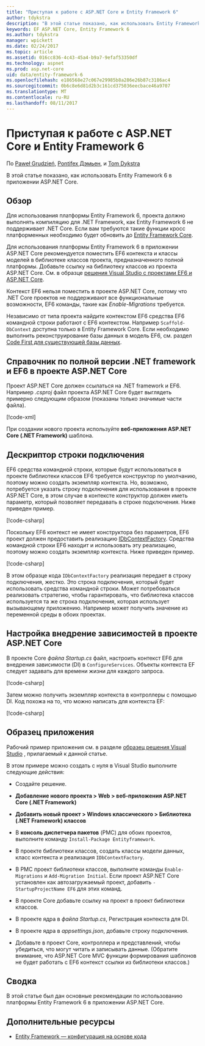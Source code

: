 ```yaml
---
title: "Приступая к работе с ASP.NET Core и Entity Framework 6"
author: tdykstra
description: "В этой статье показано, как использовать Entity Framework 6 в приложении ASP.NET Core."
keywords: EF ASP.NET Core, Entity Framework 6
ms.author: tdykstra
manager: wpickett
ms.date: 02/24/2017
ms.topic: article
ms.assetid: 016cc836-4c43-45a4-b9a7-9efaf53350df
ms.technology: aspnet
ms.prod: asp.net-core
uid: data/entity-framework-6
ms.openlocfilehash: e186568e27c067e29985b8a286e26b87c3186ac4
ms.sourcegitcommit: 0b6c8e6d81d2b3c161cd375036eecbace46a9707
ms.translationtype: MT
ms.contentlocale: ru-RU
ms.lasthandoff: 08/11/2017
---
```

# <a name="getting-started-with-aspnet-core-and-entity-framework-6"></a>Приступая к работе с ASP.NET Core и Entity Framework 6

По [Paweł Grudzień](https://github.com/pgrudzien12), [Pontifex Дэмьен](https://github.com/DamienPontifex), и [Tom Dykstra](https://github.com/tdykstra)

В этой статье показано, как использовать Entity Framework 6 в приложении ASP.NET Core.

## <a name="overview"></a>Обзор

Для использования платформы Entity Framework 6, проекта должно выполнять компиляцию для .NET Framework, как Entity Framework 6 не поддерживает .NET Core. Если вам требуются такие функции кросс платформенных необходимо будет обновить до [Entity Framework Core](https://docs.efproject.net).

Для использования платформы Entity Framework 6 в приложении ASP.NET Core рекомендуется поместить EF6 контекста и классы моделей в библиотеке классов проекта, предназначенного полной платформы. Добавьте ссылку на библиотеку классов из проекта ASP.NET Core. См. в образце [решения Visual Studio с проектами EF6 и ASP.NET Core](https://github.com/aspnet/Docs/tree/master/aspnetcore/data/entity-framework-6/sample/).

Контекст EF6 нельзя поместить в проекте ASP.NET Core, потому что .NET Core проектов не поддерживают все функциональные возможности, EF6 команды, такие как *Enable-Migrations* требуется.

Независимо от типа проекта найдите контекстом EF6 средства EF6 командной строки работают с EF6 контекстом. Например `Scaffold-DbContext` доступна только в Entity Framework Core. Если необходимо выполнить реконструирование базы данных в модель EF6, см. раздел [Code First для существующей базы данных](https://msdn.microsoft.com/jj200620).

## <a name="reference-full-framework-and-ef6-in-the-aspnet-core-project"></a>Справочник по полной версии .NET framework и EF6 в проекте ASP.NET Core

Проект ASP.NET Core должен ссылаться на .NET framework и EF6. Например *.csproj* файл проекта ASP.NET Core будет выглядеть примерно следующим образом (показаны только значимые части файла).

[!code-xml[](entity-framework-6/sample/MVCCore/MVCCore.csproj?range=3-9&highlight=2)]

При создании нового проекта используйте **веб-приложения ASP.NET Core (.NET Framework)** шаблона.

## <a name="handle-connection-strings"></a>Дескриптор строки подключения

EF6 средства командной строки, которые будут использоваться в проекте библиотеки классов EF6 требуется конструктор по умолчанию, поэтому можно создать экземпляр контекста. Но, возможно, потребуется указать строку подключения для использования в проекте ASP.NET Core, в этом случае в контексте конструктор должен иметь параметр, который позволяет передавать в строке подключения. Ниже приведен пример.

[!code-csharp[](entity-framework-6/sample/EF6/SchoolContext.cs?name=snippet_Constructor)]

Поскольку EF6 контекст не имеет конструктора без параметров, EF6 проект должен предоставить реализацию [IDbContextFactory](https://msdn.microsoft.com/library/hh506876). Средства командной строки EF6 находит и использовать эту реализацию, поэтому можно создать экземпляр контекста. Ниже приведен пример.

[!code-csharp[](entity-framework-6/sample/EF6/SchoolContextFactory.cs?name=snippet_IDbContextFactory)]

В этом образце кода `IDbContextFactory` реализация передает в строку подключения, жестко. Это строка подключения, который будет использовать средства командной строки. Может потребоваться реализовать стратегию, чтобы гарантировать, что библиотека классов используется та же строка подключения, которая использует вызывающему приложению. Например может получить значение из переменной среды в обоих проектах.

## <a name="set-up-dependency-injection-in-the-aspnet-core-project"></a>Настройка внедрение зависимостей в проекте ASP.NET Core

В проекте Core *файла Startup.cs* файл, настроить контекст EF6 для внедрения зависимости (DI) в `ConfigureServices`. Объекты контекста EF следует задавать для времени жизни для каждого запроса.

[!code-csharp[](entity-framework-6/sample/MVCCore/Startup.cs?name=snippet_ConfigureServices&highlight=5)]

Затем можно получить экземпляр контекста в контроллеры с помощью DI. Код похожа на то, что можно написать для контекста EF:

[!code-csharp[](entity-framework-6/sample/MVCCore/Controllers/StudentsController.cs?name=snippet_ContextInController)]

## <a name="sample-application"></a>Образец приложения

Рабочий пример приложения см. в разделе [образец решения Visual Studio](https://github.com/aspnet/Docs/tree/master/aspnetcore/data/entity-framework-6/sample/) , прилагаемый к данной статье.

В этом примере можно создать с нуля в Visual Studio выполните следующие действия:

* Создайте решение.

* **Добавление нового проекта > Web > веб-приложения ASP.NET Core (.NET Framework)**

* **Добавить новый проект > Windows классического > Библиотека (.NET Framework) классов**

* В **консоль диспетчера пакетов** (PMC) для обоих проектов, выполните команду `Install-Package Entityframework`.

* В проекте библиотеки классов, создать классы модели данных, класс контекста и реализация `IDbContextFactory`.

* В PMC проект библиотеки классов, выполните команды `Enable-Migrations` и `Add-Migration Initial`. Если проект ASP.NET Core установлен как автозагружаемый проект, добавить `-StartupProjectName EF6` для этих команд.

* В проекте Core добавьте ссылку на проект в проект библиотеки классов.

* В проекте ядра в *файла Startup.cs*, Регистрация контекста для DI.

* В проекте ядра в *appsettings.json*, добавьте строку подключения.

* Добавьте в проект Core, контроллера и представлений, чтобы убедиться, что могут читать и записывать данные. (Обратите внимание, что ASP.NET Core MVC функции формирования шаблонов не будет работать с EF6 контекст ссылки из библиотеки классов.)

## <a name="summary"></a>Сводка

В этой статье был дан основные рекомендации по использованию платформы Entity Framework 6 в приложении ASP.NET Core.

## <a name="additional-resources"></a>Дополнительные ресурсы

* [Entity Framework — конфигурация на основе кода](https://msdn.microsoft.com/data/jj680699.aspx)

